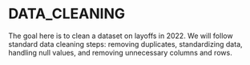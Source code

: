 # DATA_CLEANING
 The goal here is to clean a dataset on layoffs in 2022. We will follow standard data cleaning steps: removing duplicates, standardizing data, handling null values, and removing unnecessary columns and rows.
